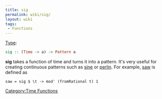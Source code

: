 ```yaml
---
title: sig
permalink: wiki/sig/
layout: wiki
tags:
 - Functions
---
```


[Type](/wiki/Type_signature "wikilink"):

``` haskell
sig :: (Time -> a) -> Pattern a
```

**sig** takes a function of time and turns it into a pattern. It's very
useful for creating continuous patterns such as [sine](sine "wikilink")
or [perlin](perlin "wikilink"). For example, [saw](saw "wikilink") is
defined as

    saw = sig $ \t -> mod' (fromRational t) 1

[Category:Time Functions](/wiki/Category:Time_Functions "wikilink")
